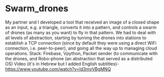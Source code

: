 # Swarm_drones
My partner and I developed a tool that received an image of a closed shape as an input, e.g. a triangle, converts it into a pattern, and controls a swarm of drones (as many as you want) to fly in that pattern. We had to deal with all levels of abstraction, starting by turning the drones into stations to establish a TCP connection (since by default they were using a direct WiFi connection, i.e. peer-to-peer), and going all the way up to managing cloud operations. 
Stack: Firebase, Vpython, Packet sender (to communicate with the drones, and Robo-phone (an abstraction that served as a distributed OS)
Video (it's in Hebrew but I added English subtitles)- https://www.youtube.com/watch?v=ld3mvVBgMNQ
